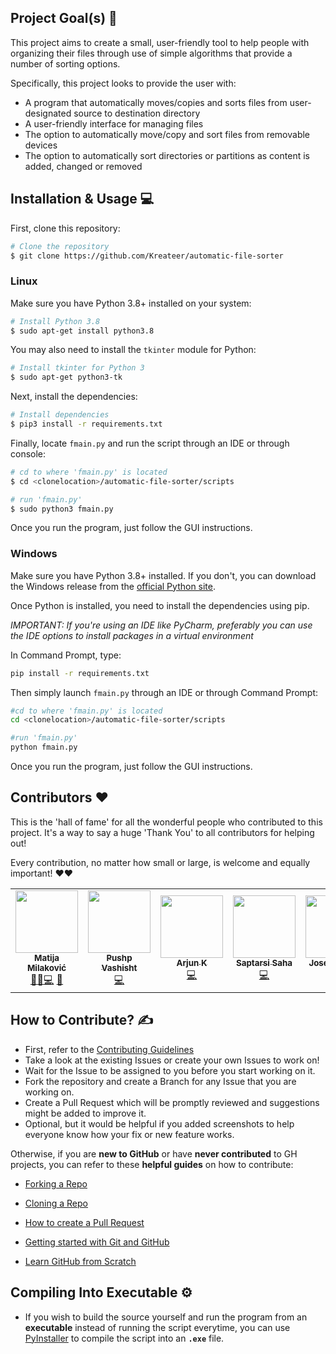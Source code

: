 
## Project Goal(s) 🎯

This project aims to create a small, user-friendly tool to help people with organizing their files through use of simple algorithms that provide a number of sorting options.

Specifically, this project looks to provide the user with:

- A program that automatically moves/copies and sorts files from user-designated source to destination directory
- A user-friendly interface for managing files
- The option to automatically move/copy and sort files from removable devices
- The option to automatically sort directories or partitions as content is added, changed or removed

## Installation & Usage 💻

First, clone this repository:
```bash
# Clone the repository
$ git clone https://github.com/Kreateer/automatic-file-sorter
```

### Linux

Make sure you have Python 3.8+ installed on your system:
```bash
# Install Python 3.8
$ sudo apt-get install python3.8
```

You may also need to install the `tkinter` module for Python:
```bash
# Install tkinter for Python 3
$ sudo apt-get python3-tk
```

Next, install the dependencies:
```bash
# Install dependencies
$ pip3 install -r requirements.txt
```

Finally, locate ``fmain.py`` and run the script through an IDE or through console:
```bash
# cd to where 'fmain.py' is located
$ cd <clonelocation>/automatic-file-sorter/scripts

# run 'fmain.py'
$ sudo python3 fmain.py
```
Once you run the program, just follow the GUI instructions.

### Windows

Make sure you have Python 3.8+ installed.
If you don't, you can download the Windows release from the [official Python site](https://www.python.org/downloads/windows/).

Once Python is installed, you need to install the dependencies using pip.

*IMPORTANT: If you're using an IDE like PyCharm, preferably you can use the IDE options to install packages in a virtual environment*

In Command Prompt, type:
```bash
pip install -r requirements.txt
```

Then simply launch `fmain.py` through an IDE or through Command Prompt:
```bash
#cd to where 'fmain.py' is located
cd <clonelocation>/automatic-file-sorter/scripts

#run 'fmain.py'
python fmain.py
```
Once you run the program, just follow the GUI instructions.

## Contributors ❤️

This is the 'hall of fame' for all the wonderful people who contributed to this project. It's a way to say a huge 'Thank You' to all contributors for helping out!

Every contribution, no matter how small or large, is welcome and equally important! ❤️❤️

<!-- ALL-CONTRIBUTORS-LIST:START - Do not remove or modify this section -->
<!-- prettier-ignore-start -->
<!-- markdownlint-disable -->
<table>
  <tr>
    <td align="center"><a href="https://github.com/Kreateer"><img src="https://avatars2.githubusercontent.com/u/19147258?v=4" width="100px;" alt=""/><br /><sub><b>Matija Milaković</b></sub></a><br /><a href="#projectManagement-Kreateer" title="Project Management">📆</a><a href="#ideas-Kreateer" title="Ideas, Planning, & Feedback">🤔</a><a href="https://github.com/Kreateer/automatic-file-sorter/commits?author=Kreateer" title="Code">💻</a> <a href="https://github.com/Kreateer/automatic-file-sorter/commits?author=Kreateer" title="Documentation">📖</a></td>
    <td align="center"><a href="https://github.com/pushp1997"><img src="https://avatars2.githubusercontent.com/u/19623154?s=400&u=7a94be1ab36f881e6b2c2322ccc9e5f63082a28f&v=4" width="100px;" alt=""/><br /><sub><b>Pushp Vashisht</b></sub></a><br /><a href="https://github.com/Kreateer/automatic-file-sorter/commits?author=pushp1997" title="Code">💻</a></td>
    <td align="center"><a href="https://github.com/arjunKay"><img src="https://avatars3.githubusercontent.com/u/21005432?s=460&u=44753ea260478cb4305a2bb9e11e2d8eac12550b&v=4" width="100px;" alt=""/><br /><sub><b>Arjun K</b></sub></a><br /><a href="https://github.com/Kreateer/automatic-file-sorter/commits?author=arjunKay" title="Code">💻</a></td>
    <td align="center"><a href="https://github.com/saptarsi96"><img src="https://avatars1.githubusercontent.com/u/29809001?s=400&u=877444ac545a2e7cdf3aac3189e13181761a0669&v=4" width="100px;" alt=""/><br /><sub><b>Saptarsi Saha</b></sub></a><br /><a href="https://github.com/Kreateer/automatic-file-sorter/commits?author=saptarsi96" title="Code">💻</a></td>
    <td align="center"><a href="https://github.com/EmeraldEntities"><img src="https://avatars0.githubusercontent.com/u/44278515?s=400&u=91541d9d3b3fb613495c52239c8ddc474f5c0b19&v=4" width="100px;" alt=""/><br /><sub><b>Joseph Wang
</b></sub></a><br /><a href="https://github.com/Kreateer/automatic-file-sorter/commits?author=EmeraldEntities" title="Code">💻</a></td>
     <td align="center"><a href="https://github.com/polynoman"><img src="https://avatars1.githubusercontent.com/u/25401827?s=400&v=4" width="100px;" alt=""/><br /><sub><b>polynoman
</b></sub></a><br /><a href="https://github.com/Kreateer/automatic-file-sorter/commits?author=polynoman" title="Code">💻</a></td>
  </tr>
</table>

<!-- markdownlint-enable -->
<!-- prettier-ignore-end -->
<!-- ALL-CONTRIBUTORS-LIST:END -->


## How to Contribute? ✍️

- First, refer to the [Contributing Guidelines](https://github.com/Kreateer/automatic-file-sorter/blob/master/CONTRIBUTING.md)
- Take a look at the existing Issues or create your own Issues to work on!
- Wait for the Issue to be assigned to you before you start working on it.
- Fork the repository and create a Branch for any Issue that you are working on.
- Create a Pull Request which will be promptly reviewed and suggestions might be added to improve it.
- Optional, but it would be helpful if you added screenshots to help everyone know how your fix or new feature works.

Otherwise, if you are **new to GitHub** or have **never contributed** to GH projects, you can refer to these **helpful guides** on how to contribute:

- [Forking a Repo](https://help.github.com/en/github/getting-started-with-github/fork-a-repo)

- [Cloning a Repo](https://help.github.com/en/desktop/contributing-to-projects/creating-an-issue-or-pull-request)

- [How to create a Pull Request](https://opensource.com/article/19/7/create-pull-request-github)

- [Getting started with Git and GitHub](https://towardsdatascience.com/getting-started-with-git-and-github-6fcd0f2d4ac6)

- [Learn GitHub from Scratch](https://lab.github.com/githubtraining/introduction-to-github)


## Compiling Into Executable ⚙️

- If you wish to build the source yourself and run the program from an **executable** instead of running the script everytime, you can use [PyInstaller](https://www.pyinstaller.org/) to compile the script into an **`.exe`** file.
